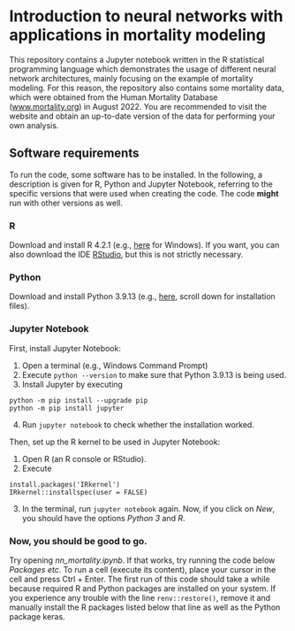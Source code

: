 # Introduction to neural networks with applications in mortality modeling

This repository contains a Jupyter notebook written in the R statistical programming language which demonstrates the usage of different neural network architectures, mainly focusing on the example of mortality modeling.
For this reason, the repository also contains some mortality data, which were obtained from the Human Mortality Database (www.mortality.org) in August 2022.
You are recommended to visit the website and obtain an up-to-date version of the data for performing your own analysis.

## Software requirements

To run the code, some software has to be installed. In the following, a description is given for R, Python and Jupyter Notebook, referring to the specific versions that were used when creating the code. 
The code **might** run with other versions as well. 

### R

Download and install R 4.2.1 (e.g., [here](https://cran.r-project.org/bin/windows/base/old/4.2.1/) for Windows).
If you want, you can also download the IDE [RStudio](https://posit.co/), but this is not strictly necessary.

### Python

Download and install Python 3.9.13 (e.g., [here](https://www.python.org/downloads/release/python-3913/), scroll down for installation files).

### Jupyter Notebook

First, install Jupyter Notebook:
1. Open a terminal (e.g., Windows Command Prompt)
2. Execute ```python --version``` to make sure that Python 3.9.13 is being used.
3. Install Jupyter by executing
```
python -m pip install --upgrade pip  
python -m pip install jupyter
```
4. Run ```jupyter notebook``` to check whether the installation worked.

Then, set up the R kernel to be used in Jupyter Notebook:
1. Open R (an R console or RStudio).
2. Execute 
```
install.packages('IRkernel')
IRkernel::installspec(user = FALSE)
```
3. In the terminal, run ```jupyter notebook``` again. Now, if you click on *New*, you should have the options *Python 3* and *R*.

### Now, you should be good to go.

Try opening *nn_mortality.ipynb*.
If that works, try running the code below *Packages etc*.
To run a cell (execute its content), place your cursor in the cell and press Ctrl + Enter.
The first run of this code should take a while because required R and Python packages are installed on your system.
If you experience any trouble with the line ```renv::restore()```, remove it and manually install the R packages listed below that line as well as the Python package keras.
